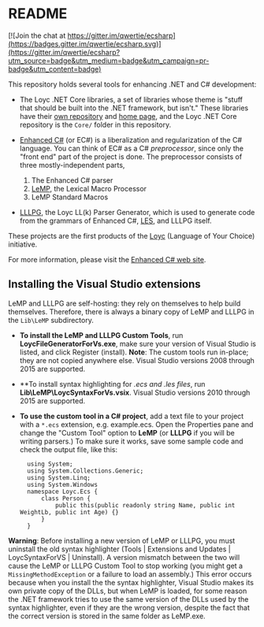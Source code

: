 README
======

[![Join the chat at https://gitter.im/qwertie/ecsharp](https://badges.gitter.im/qwertie/ecsharp.svg)](https://gitter.im/qwertie/ecsharp?utm_source=badge&utm_medium=badge&utm_campaign=pr-badge&utm_content=badge)

This repository holds several tools for enhancing .NET and C# development:

- The Loyc .NET Core libraries, a set of libraries whose theme is "stuff that 
  should be built into the .NET framework, but isn't." These libraries have their
  [own repository](http://github.com/qwertie/LoycCore) and [home page](http://core.ecsharp.net),
  and the Loyc .NET Core repository is the `Core/` folder in this repository.

- [Enhanced C#](http://ecsharp.net) (or EC#) is a liberalization and regularization of the C# language.
  You can think of EC# as a C# _preprocessor_, since only the "front end" part of the project is done.
  The preprocessor consists of three mostly-independent parts,
    1. The Enhanced C# parser
    2. [LeMP](http://ecsharp.net/lemp), the Lexical Macro Processor
    3. LeMP Standard Macros

- [LLLPG](http://ecsharp.net/lllpg), the Loyc LL(k) Parser Generator, which is used 
  to generate code from the grammars of Enhanced C#, [LES](http://loyc.net/les), and 
  LLLPG itself.

These projects are the first products of the [Loyc](http://loyc.net) (Language of Your Choice) initiative.

For more information, please visit the [Enhanced C# web site](http://ecsharp.net).

Installing the Visual Studio extensions
---------------------------------------

LeMP and LLLPG are self-hosting: they rely on themselves to help build themselves. Therefore, there is always a binary copy of LeMP and LLLPG in the `Lib\LeMP` subdirectory.

- **To install the LeMP and LLLPG Custom Tools**, run **LoycFileGeneratorForVs.exe**, make sure your version of Visual Studio is listed, and click Register (install). **Note**: The custom tools run in-place; they are not copied anywhere else. Visual Studio versions 2008 through 2015 are supported.
- **To install syntax highlighting for *.ecs and *.les files**, run **Lib\LeMP\LoycSyntaxForVs.vsix**. Visual Studio versions 2010 through 2015 are supported.
- **To use the custom tool in a C# project**, add a text file to your project with a `*.ecs` extension, e.g. example.ecs. Open the Properties pane and change the "Custom Tool" option to **LeMP** (or **LLLPG** if you will be writing parsers.) To make sure it works, save some sample code and check the output file, like this:

		using System;
		using System.Collections.Generic;
		using System.Linq;
		using System.Windows
		namespace Loyc.Ecs {
			class Person {
				public this(public readonly string Name, public int WeightLb, public int Age) {}
			}
		}

**Warning**: Before installing a new version of LeMP or LLLPG, you must uninstall the old syntax highlighter (Tools | Extensions and Updates | LoycSyntaxForVS | Uninstall). A version mismatch between the two will cause the LeMP or LLLPG Custom Tool to stop working (you might get a `MissingMethodException` or a failure to load an assembly.) This error occurs because when you install the the syntax highlighter, Visual Studio makes its own private copy of the DLLs, but when LeMP is loaded, for some reason the .NET framework tries to use the same version of the DLLs used by the syntax highlighter, even if they are the wrong version, despite the fact that the correct version is stored in the same folder as LeMP.exe.
